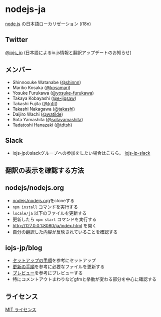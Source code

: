 # nodejs-ja

[node.js](https://nodejs.org/) の日本語ローカリゼーション (i18n)

## Twitter

[@iojs_jp](https://twitter.com/iojs_jp) (日本語によるio.js情報と翻訳アップデートのお知らせ)

## メンバー

* Shinnosuke Watanabe ([@shinnn](https://github.com/shinnn))
* Mariko Kosaka ([@kosamari](https://github.com/kosamari))
* Yosuke Furukawa ([@yosuke-furukawa](https://github.com/yosuke-furukawa))
* Takaya Kobayashi ([@e-jigsaw](https://github.com/e-jigsaw))
* Takashi Fujita ([@tgfjt](https://github.com/tgfjt))
* Takashi Nakagawa ([@takashi](https://github.com/takashi))
* Daijiro Wachi ([@watilde](https://github.com/watilde))
* Sota Yamashita ([@sotayamashita](https://github.com/sotayamashita))
* Tadatoshi Hanazaki ([@tdtsh](https://github.com/tdtsh))

## Slack

* iojs-jpのslackグループへの参加をしたい場合はこちら。 [iojs-jp-slack](https://iojs-jp-slack.herokuapp.com/)

## 翻訳の表示を確認する方法

## nodejs/nodejs.org

* [nodejs/nodejs.org](https://github.com/nodejs/nodejs.org)をcloneする
* `npm install` コマンドを実行する
* `locale/ja` 以下のファイルを更新する
* 更新したら `npm start` コマンドを実行する
* http://127.0.0.1:8080/ja/index.html を開く
* 自分の翻訳した内容が反映されていることを確認する

## iojs-jp/blog

* [セットアップの手順](https://github.com/iojs-jp/blog#%E3%82%BB%E3%83%83%E3%83%88%E3%82%A2%E3%83%83%E3%83%97%E3%81%AE%E6%89%8B%E9%A0%86)を参考にセットアップ
* [更新の手順](https://github.com/iojs-jp/blog#%E6%9B%B4%E6%96%B0%E3%81%AE%E6%89%8B%E9%A0%86)を参考に必要なファイルを更新する
* [プレビュー](https://github.com/iojs-jp/blog#%E3%83%97%E3%83%AC%E3%83%93%E3%83%A5%E3%83%BC)を参考にプレビューする
* 特にコメントアウトまわりなどgfmと挙動が変わる部分を中心に確認する

## ライセンス

[MIT ライセンス](https://tldrlegal.com/license/mit-license)

